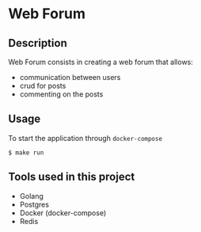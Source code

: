 # Web Forum

## Description

Web Forum consists in creating a web forum that allows:

-   communication between users
-   crud for posts
-   commenting on the posts

## Usage

To start the application through `docker-compose`

```
$ make run
```

## Tools used in this project

-   Golang
-   Postgres
-   Docker (docker-compose)
-   Redis
